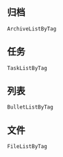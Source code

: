 
## 归档
```LifeOS
ArchiveListByTag
```

## 任务
```LifeOS
TaskListByTag
```

## 列表
```LifeOS
BulletListByTag
```

## 文件
```LifeOS
FileListByTag
```